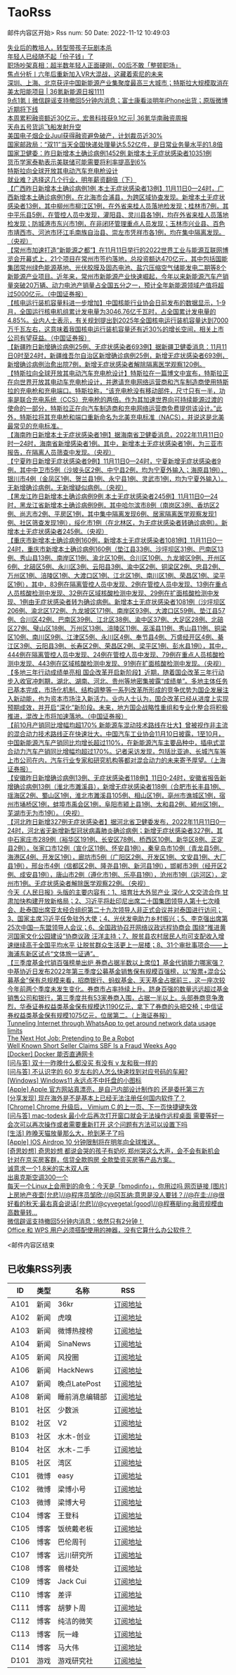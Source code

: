 # TaoRss

邮件内容区开始>
Rss num: 50  Date: 2022-11-12 10:49:03 <br/>

<a href='https://36kr.com/p/1996992163852806'>失业后的教培人，转型带孩子玩剧本杀</a><br/>
<a href='https://36kr.com/p/1996977002197504'>年轻人已经随不起「份子钱」了</a><br/>
<a href='https://36kr.com/p/1996984848642817'>职场吵架真相：超半数年轻人正面硬刚，00后不敢「整顿职场」</a><br/>
<a href='https://36kr.com/p/1992541922144259'>焦点分析丨六年后重新加入VR大混战，这藏着索尼的未来</a><br/>
<a href='https://36kr.com/p/1997150594986755'>深圳、上海、北京获评中国新能源产业集聚度最高三大城市；特斯拉大规模取消在美太阳能项目 | 36氪新能源日报1111</a><br/>
<a href='https://36kr.com/p/1997270460297990'>9点1氪丨微信辟谣支持撤回5分钟内消息；富士康看淡明年iPhone出货；原版微博近期将下线</a><br/>
<a href='https://36kr.com/p/1997284545524232'>本周累积融资额近30亿元，宏景科技获9.1亿元| 36氪华南融资周报</a><br/>
<a href='https://36kr.com/newsflashes/1997996024721921'>天舟五号货运飞船发射升空</a><br/>
<a href='https://36kr.com/newsflashes/1997995134579206'>美国电子烟企业Juul获得融资避免破产，计划裁员近30%</a><br/>
<a href='https://36kr.com/newsflashes/1997994717000198'>国家邮政局：“双11”当天全国快递处理量达5.52亿件，是日常业务量水平的1.8倍</a><br/>
<a href='https://36kr.com/newsflashes/1997994082480904'>国家卫健委：昨日新增本土确诊病例1452例 新增本土无症状感染者10351例</a><br/>
<a href='https://36kr.com/newsflashes/1997992680960768'>货币学家泰勒表示美联储可能需要将利率提高到6%</a><br/>
<a href='https://36kr.com/newsflashes/1997991068611334'>特斯拉向全球开放其电动汽车充电枪设计</a><br/>
<a href='http://www.huxiu.com/article/711374.html?f=wangzhan'>就业难？选择这几个行业，明年薪资翻倍（下）</a><br/>
<a href='https://finance.sina.cn/7x24/2022-11-12/detail-imqmmthc4261142.d.html'>【广西昨日新增本土确诊病例1例 本土无症状感染者13例】11月11日0—24时，广西新增本土确诊病例1例，在北海市合浦县，为跨区域协查发现。新增本土无症状感染者13例，其中柳州市柳江区1例，在外省来桂人员落地检发现；桂林市7例，其中平乐县5例，在管控人员中发现，灌阳县、灵川县各1例，均在外省来桂人员落地检发现；防城港市东兴市1例，在非闭环管理重点人员发现；玉林市兴业县、百色市靖西市、河池市环江毛南族自治县、崇左市凭祥市各1例，均在集中隔离发现。（央视）</a><br/>
<a href='https://finance.sina.cn/7x24/2022-11-12/detail-imqmmthc4259700.d.html'>【常州市加速打造“新能源之都”】在11月11日举行的2022世界工业与能源互联网博览会开幕式上，21个项目在常州市签约落地，总投资额达470亿元，其中包括国能集团常州绿色能源基地、光伏胶膜及固态电池、盐穴压缩空气储能发电二期等8个新能源产业项目。近年来，常州市新能源产业快速崛起，今年以来新能源汽车产销量突破20万辆、动力电池产销量占全国五分之一，预计全年新能源领域产值将超过5000亿元。（中国证券报）</a><br/>
<a href='2864208'>【核电运行装机容量料进一步增加】中国核能行业协会日前发布的数据显示，1-9月，全国运行核电机组累计发电量为3046.76亿千瓦时，占全国累计发电量的4.85%。业内人士表示，有关规划提出到2025年全国核电运行装机容量达到7000万千瓦左右，这意味着我国核电运行装机容量还有近30%的增长空间，相关上市公司有望获益。（中国证券报）</a><br/>
<a href='https://finance.sina.cn/7x24/2022-11-12/detail-imqmmthc4259430.d.html'>【新疆昨日新增确诊病例25例、无症状感染者693例】据新疆卫健委消息：11月11日0时至24时，新疆维吾尔自治区新增确诊病例25例，新增无症状感染者693例，新增确诊病例治愈出院7例，新增无症状感染者解除隔离医学观察120例。</a><br/>
<a href='https://finance.sina.cn/7x24/2022-11-12/detail-imqmmthc4259370.d.html'>【特斯拉向全球开放其电动汽车充电枪设计】特斯拉在一篇博文中宣布，特斯拉正在向世界开放其电动车充电枪设计，并邀请充电网络运营商和汽车制造商使用特斯拉的充电枪和充电端口。特斯拉称，“该充电枪没有移动部件，尺寸只有一半，功率是联合充电系统（CCS）充电枪的两倍。作为其加速世界向可持续能源过渡的使命的一部分，特斯拉正在向汽车制造商和充电网络运营商免费提供该设计。”此外，特斯拉将其充电枪和端口重新命名为北美充电标准（NACS），并说这是北美最常见的充电标准。</a><br/>
<a href='https://finance.sina.cn/7x24/2022-11-12/detail-imqqsmrp5859610.d.html'>【海南昨日新增本土无症状感染者1例】据海南省卫健委消息，2022年11月11日0时—24时，海南省新增感染者1例。其中，新增本土无症状感染者1例，为三亚市报告，在隔离人员筛查中发现。（央视）</a><br/>
<a href='https://finance.sina.cn/7x24/2022-11-12/detail-imqmmthc4258680.d.html'>【宁夏昨日新增无症状感染者9例】11月11日0—24时，宁夏新增无症状感染者9例，其中中卫市5例（沙坡头区2例、中宁县2例，均为宁夏外输入；海原县1例），银川市4例（金凤区1例、贺兰县1例、永宁县1例、灵武市1例，均为宁夏外输入）。无新增确诊病例，无新增疑似病例。（央视）</a><br/>
<a href='https://finance.sina.cn/7x24/2022-11-12/detail-imqmmthc4258582.d.html'>【黑龙江昨日新增本土确诊病例9例 本土无症状感染者245例】11月11日0—24时，黑龙江省新增本土确诊病例9例，其中哈尔滨市8例（南岗区3例、香坊区2例、尚志市2例、平房区1例，其中集中隔离发现6例、居家隔离医学观察发现1例、社区筛查发现1例），绥化市1例（在北林区，为无症状感染者转确诊病例）。新增本土无症状感染者245例。（央视）</a><br/>
<a href='https://finance.sina.cn/7x24/2022-11-12/detail-imqqsmrp5858842.d.html'>【重庆市新增本土确诊病例160例，新增本土无症状感染者1081例】11月11日0—24时，重庆市新增本土确诊病例160例（垫江县33例、沙坪坝区31例、巴南区13例、秀山县13例、南岸区11例、渝北区10例、合川区10例、九龙坡区9例、开州区6例、北碚区5例、永川区3例、云阳县3例、渝中区2例、铜梁区2例、忠县2例、万州区1例、涪陵区1例、大渡口区1例、江北区1例、南川区1例、荣昌区1例、梁平区1例），其中，83例在隔离管控人员中发现、2例在管控人员中发现、13例在重点人员核酸检测中发现、32例在区域核酸检测中发现、29例在扩面核酸检测中发现、1例由无症状感染者转为确诊病例。新增本土无症状感染者1081例（沙坪坝区206例、渝北区172例、九龙坡区171例、南岸区93例、大渡口区59例、垫江县57例、合川区42例、巴南区39例、江北区38例、渝中区37例、大足区28例、北碚区27例、璧山区18例、万州区13例、涪陵区11例、巫溪县11例、秀山县11例、铜梁区10例、南川区9例、江津区5例、永川区4例、奉节县4例、万盛经开区4例、綦江区3例、云阳县3例、长寿区2例、荣昌区2例、梁平区1例、彭水县1例），其中，444例在隔离管控人员中发现、24例在管控人员中发现、79例在重点人员核酸检测中发现、443例在区域核酸检测中发现、91例在扩面核酸检测中发现。（央视）</a><br/>
<a href='https://finance.sina.cn/7x24/2022-11-12/detail-imqmmthc4257802.d.html'>【多地三年行动成绩单亮相 国企改革开启新阶段】近期，随着国企改革三年行动步入收官冲刺期，湖北、湖南、河北、贵州等地密集披露“成绩单”。多地主体任务已基本完成，市场化机制、结构调整等一系列改革所形成的竞争优势为国企发展注入新动能，也为资本市场注入新活力。业内人士认为，国企改革已经从进度上实现预期成效，并开启“深化”新阶段。未来，地方国企战略性重组和专业化整合将积极推进，混改上市将加速落地。（中国证券报）</a><br/>
<a href='https://finance.sina.cn/7x24/2022-11-12/detail-imqqsmrp5857714.d.html'>【前10月产销同比增幅均超170% 新能源车混动技术路线在壮大】曾被视作非主流的混合动力技术路线正在快速壮大。中国汽车工业协会11月10日披露，1至10月，中国新能源汽车产销同比均增长超过110%，在新能源汽车主要品种中，插电式混合动力汽车产销同比增幅均超过170%。记者采访发现，包括比亚迪、长城汽车等上市公司在内，汽车行业专家和研究机构等都对混合动力的未来寄予厚望。（上海证券报）</a><br/>
<a href='https://finance.sina.cn/7x24/2022-11-12/detail-imqmmthc4257162.d.html'>【安徽昨日新增确诊病例13例、无症状感染者118例】11日0-24时，安徽省报告新增确诊病例13例（淮北市濉溪县），新增无症状感染者118例（合肥市长丰县1例、瑶海区2例、蜀山区1例，淮北市濉溪县105例、相山区1例，亳州市谯城区1例，宿州市埇桥区1例，蚌埠市禹会区1例，阜阳市颍上县1例、太和县2例、颍州区1例，芜湖市无为市1例）。（央视）</a><br/>
<a href='https://finance.sina.cn/7x24/2022-11-12/detail-imqqsmrp5857661.d.html'>【河北昨日新增327例无症状感染者】据河北省卫健委发布，2022年11月11日0—24时，河北省无新增新型冠状病毒肺炎确诊病例；新增无症状感染者327例，其中石家庄市289例（裕华区191例、长安区78例、桥西区10例、新华区8例、正定县2例），张家口市12例（宣化区11例、怀安县1例），秦皇岛市10例（青龙县5例、海港区4例、开发区1例），廊坊市5例（广阳区2例、开发区1例、文安县1例、大厂县1例），邢台市4例（信都区2例、隆尧县1例、新河县1例），邯郸市3例（经开区2例、成安县1例），唐山市2例（遵化市1例、乐亭县1例），沧州市1例（运河区），定州市1例。无症状感染者解除医学观察22例。（央视）</a><br/>
<a href='2864077'>今天《人民日报》头版的主要内容有：1、培育壮大外贸产业 深化人文交流合作 甘肃加快构建开放新格局；2、习近平将赴印尼出席二十国集团领导人第十七次峰会、赴泰国出席亚太经合组织第二十九次领导人非正式会议并对泰国进行访问；3、国家主席习近平任免驻外大使；4、光伏发电助力乡村振兴；5、李克强出席第25次中国—东盟领导人会议；6、全国政协召开网络议政远程协商会 围绕“推进黄河国家文化公园建设”协商议政 汪洋主持；7、脱贫县农村居民人均可支配收入增速继续高于全国平均水平 让脱贫群众生活更上一层楼；8、31个审批事项合——上海浦东新区试点“文体旅一证通”。</a><br/>
<a href='2864072'>【三季度基金代销百强榜单出炉 券商占据半数以上席位】基金代销能力哪家强？中基协近日发布2022年第三季度公募基金销售保有规模百强榜，以“股票+混合公募基金”保有总规模来看，招商银行、蚂蚁基金、天天基金占据前三，这一座次较今年前两个季度未发生变化。券商市占率持续上升。跻身百强的数量远远超过基金销售公司和银行，第三季度共有53家券商入围，占据一半以上。头部券商竞争激烈，华泰证券权益类基金保有规模达1190亿元，拿下了券商的头把交椅；中信证券权益类基金保有规模1075亿元，位居第二。（上海证券报）</a><br/>
<a href='https://github.com/aleixrodriala/wa-tunnel'>Tunneling Internet through WhatsApp to get around network data usage limits</a><br/>
<a href='https://www.wsj.com/articles/the-next-hot-job-pretending-to-be-a-robot-11567224001'>The Next Hot Job: Pretending to Be a Robot</a><br/>
<a href='https://www.youtube.com/watch?v=VbDiWXFxqr8'>Well Known Short Seller Claims SBF Is a Fraud Weeks Ago</a><br/>
<a href='https://www.v2ex.com/t/894659#reply0'>[Docker] Docker 能否直通网卡</a><br/>
<a href='https://www.v2ex.com/t/894655#reply4'>[问与答] 双十一昨晚什么都没买 有没有 v 友和我一样的</a><br/>
<a href='https://www.v2ex.com/t/894654#reply7'>[问与答] 不认识字的 60 岁左右的人怎么快速找到对应号码的车厢?</a><br/>
<a href='https://www.v2ex.com/t/894653#reply6'>[Windows] Windows11 永远点不中托盘的小图标</a><br/>
<a href='https://www.v2ex.com/t/894652#reply4'>[Apple] Apple 官方网站真漂亮，是自己内部设计制作的 还是委托第三方</a><br/>
<a href='https://www.v2ex.com/t/894651#reply12'>[分享发现] 现在海外是不是基本上已经无法注册任何国内软件了？</a><br/>
<a href='https://www.v2ex.com/t/894649#reply0'>[Chrome] Chrome 升级后， Vimium C 的上一页、下一页快捷键失效</a><br/>
<a href='https://www.v2ex.com/t/894647#reply2'>[问与答] mac-todesk 最小化后再次打开窗口就会无法操作远程桌面 需要等好一会次可以再次操作或者需要重新打开 这个问题有方法可以设置下吗</a><br/>
<a href='https://www.v2ex.com/t/894646#reply5'>[生活] 昨晚天猫放量那么大，抢到茅子了吗</a><br/>
<a href='https://www.v2ex.com/t/894644#reply16'>[Apple] IOS Airdrop 10 分钟限制将在明年向全球推送。</a><br/>
<a href='https://www.v2ex.com/t/894643#reply27'>[奇思妙想] 奇思妙想 都说会哭的孩子有奶吃 郑州哭这么大声，会不会有新机会</a><br/>
<a href='http://www.newsmth.net/nForum/article/Entrepreneur/685112'>针对在京买房客群，信贷全款购房 全款垫资买房等产品方案。</a><br/>
<a href='http://www.newsmth.net/nForum/article/SecondMarket/2071363'>诚意求一个1.8米的实木双人床</a><br/>
<a href='http://www.newsmth.net/nForum/article/SecondMarket/2071361'>出奥克斯空调300一个</a><br/>
<a href='https://weibo.com/1088413295/MeE3ulXcp'>每天一个Linux上会用到的命令：今天是「bmodinfo」，你用过吗 网页链接 [图片]</a><br/>
<a href='https://weibo.com/1497035431/MeDX0qs3r'>上房地产夜壶[允悲]//@程序员邹欣://@冈瓦纳:意思是没人要钱？//@在圭://@很好看的秋天:最右真会说话[允悲]//@cyvegetal:[good]//@程赛艇ing:融资规模由高数量转...</a><br/>
<a href='https://mp.weixin.qq.com/s/ui3fhPxNovmQp68Wvvob3w'>微信辟谣支持撤回5分钟内消息：依然只有2分钟！</a><br/>
<a href='https://mp.weixin.qq.com/s/3Gsj8cDh85HM0NQ4orzFHg'>Office 和 WPS 用户必须搭配使用的神器，没有它算什么办公软件？</a><br/>


<邮件内容区结束

## 已收集RSS列表

| ID | 类型 | 名称  | RSS  |
| -- | -- | -- | -- | 
| A101  | 新闻 | 36kr | [订阅地址](https://www.36kr.com/feed) |
| A102  | 新闻 | 虎嗅 | [订阅地址](https://www.huxiu.com/rss/0.xml) |
| A103  | 新闻 | 微博热搜榜 | [订阅地址](https://rsshub.app/weibo/search/hot) |
| A104  | 新闻 | SinaNews | [订阅地址](https://sina-news.vercel.app/rss.xml) |
| A105  | 新闻 | 风投圈 | [订阅地址](https://crazy.capital/feed) |
| A106  | 新闻 | HackNews | [订阅地址](https://news.ycombinator.com/rss) |
| A107  | 新闻 | 晚点LatePost | [订阅地址](https://api.feeddd.org/feeds/6121d8a451e2511a8279faaf) |
| A108  | 新闻 | 睡前消息编辑部 | [订阅地址](https://api.feeddd.org/feeds/612320c451e2511a827a11d6) |
| B101  | 社区 | 少数派 | [订阅地址](https://sspai.com/feed) |
| B102  | 社区 | V2  | [订阅地址](http://www.v2ex.com/index.xml) |
| B103  | 社区 | 水木-创业  | [订阅地址](https://www.mysmth.net/nForum/rss/board-Entrepreneur) |
| B104  | 社区 | 水木-二手 | [订阅地址](https://www.mysmth.net/nForum/rss/board-SecondMarket) |
| B105  | 社区 | 湾区 | [订阅地址](https://wanqu.co/feed/) |
| C101  | 微博 | easy | [订阅地址](https://rsshub.app/weibo/user/1088413295) |
| C102  | 微博 | 梁博小号 | [订阅地址](https://rsshub.app/weibo/user/2131170823) |
| C103  | 微博 | 梁博大号 | [订阅地址](https://rsshub.app/weibo/user/1497035431) |
| C104  | 博客 | 王登科 | [订阅地址](https://greatdk.com/feed) |
| C105  | 博客 | 饭统戴老板 | [订阅地址](https://api.feeddd.org/feeds/6131b9e01269c358aa0df19e) |
| C106  | 博客 | 巴伦周刊 | [订阅地址](https://api.feeddd.org/feeds/6131b5301269c358aa0dec2e) |
| C107  | 博客 | 远川研究所 | [订阅地址](https://api.feeddd.org/feeds/616102e99b888e41f5cb64fb) |
| C108  | 博客 | 兽楼处 | [订阅地址](https://api.feeddd.org/feeds/6131e1421269c358aa0e1b6b) |
| C109  | 博客 | Jack Cui | [订阅地址](https://api.feeddd.org/feeds/613381f91269c358aa0eabc9) |
| C110  | 博客 | 差评 | [订阅地址](https://api.feeddd.org/feeds/6110783449ef7514d0b91ae1) |
| C111  | 博客 | 胡萝卜周 | [订阅地址](https://api.feeddd.org/feeds/613381f91269c358aa0eab79) |
| C112  | 博客 | 纯洁的微笑 | [订阅地址](http://www.ityouknow.com/feed.xml) |
| C113  | 博客 | 阮一峰 | [订阅地址](https://feeds.feedburner.com/ruanyifeng) |
| C114  | 博客 | 马大伟 | [订阅地址](https://www.bmpi.dev/index.xml) |
| D101  | 游戏 | 游戏研究社 | [订阅地址](https://api.feeddd.org/feeds/612328f851e2511a827a171f) |






